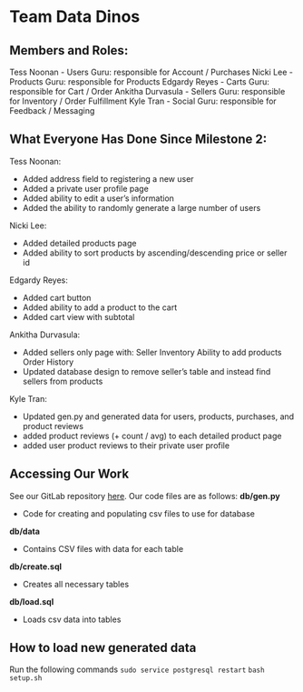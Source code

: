 # Team Data Dinos
## Members and Roles:
Tess Noonan - Users Guru: responsible for Account / Purchases
Nicki Lee - Products Guru: responsible for Products
Edgardy Reyes - Carts Guru: responsible for Cart / Order
Ankitha Durvasula - Sellers Guru: responsible for Inventory / Order Fulfillment
Kyle Tran - Social Guru: responsible for Feedback / Messaging
## What Everyone Has Done Since Milestone 2:
Tess Noonan:
* Added address field to registering a new user
* Added a private user profile page
* Added ability to edit a user’s information
* Added the ability to randomly generate a large number of users

Nicki Lee:
* Added detailed products page
* Added ability to sort products by ascending/descending price or seller id

Edgardy Reyes:
* Added cart button
* Added ability to add a product to the cart
* Added cart view with subtotal

Ankitha Durvasula:
* Added sellers only page with:
Seller Inventory
Ability to add products
Order History
* Updated database design to remove seller’s table and instead find sellers from products

Kyle Tran:
* Updated gen.py and generated data for users, products, purchases, and product reviews
* added product reviews (+ count / avg) to each detailed product page
* added user product reviews to their private user profile



## Accessing Our Work
See our GitLab repository [here](https://gitlab.oit.duke.edu/data-dinos/mini-amazon-skeleton).
Our code files are as follows:
**db/gen.py**
* Code for creating and populating csv files to use for database

**db/data**
* Contains CSV files with data for each table

**db/create.sql**
* Creates all necessary tables

**db/load.sql**
* Loads csv data into tables
## How to load new generated data
Run the following commands
`sudo service postgresql restart`
`bash setup.sh`

